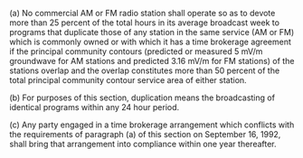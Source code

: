 (a) No commercial AM or FM radio station shall operate so as to devote more than 25 percent of the total hours in its average broadcast week to programs that duplicate those of any station in the same service (AM or FM) which is commonly owned or with which it has a time brokerage agreement if the principal community contours (predicted or measured 5 mV/m groundwave for AM stations and predicted 3.16 mV/m for FM stations) of the stations overlap and the overlap constitutes more than 50 percent of the total principal community contour service area of either station.

(b) For purposes of this section, duplication means the broadcasting of identical programs within any 24 hour period.

(c) Any party engaged in a time brokerage arrangement which conflicts with the requirements of paragraph (a) of this section on September 16, 1992, shall bring that arrangement into compliance within one year thereafter.

